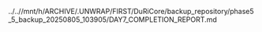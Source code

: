 ../..//mnt/h/ARCHIVE/.UNWRAP/FIRST/DuRiCore/backup_repository/phase5_5_backup_20250805_103905/DAY7_COMPLETION_REPORT.md